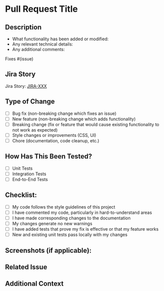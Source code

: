# Pull Request Title

## Description

<!-- Please include a summary of the change and what issue is fixed. Include the motivation and context of the PR. List any dependencies that are required for this change. -->

- What functionality has been added or modified:
- Any relevant technical details:
- Any additional comments:

Fixes #(issue)

## Jira Story

<!-- Add the Jira story number and link here. -->

Jira Story: [JIRA-XXX](https://your-jira-instance.atlassian.net/browse/JIRA-XXX)

## Type of Change

<!-- Check relevant options with "x" -->

- [ ] Bug fix (non-breaking change which fixes an issue)
- [ ] New feature (non-breaking change which adds functionality)
- [ ] Breaking change (fix or feature that would cause existing functionality to not work as expected)
- [ ] Style changes or improvements (CSS, UI)
- [ ] Chore (documentation, code cleanup, etc.)

## How Has This Been Tested?

<!-- Please describe the tests that you ran to verify your changes. Provide instructions so others can reproduce. -->

- [ ] Unit Tests
- [ ] Integration Tests
- [ ] End-to-End Tests

## Checklist:

<!-- Ensure each item is complete before submitting your PR -->

- [ ] My code follows the style guidelines of this project
- [ ] I have commented my code, particularly in hard-to-understand areas
- [ ] I have made corresponding changes to the documentation
- [ ] My changes generate no new warnings
- [ ] I have added tests that prove my fix is effective or that my feature works
- [ ] New and existing unit tests pass locally with my changes

## Screenshots (if applicable):

<!-- Add any relevant screenshots to help explain your changes. -->

## Related Issue

<!-- If your PR is related to any issue, link it here. -->

## Additional Context

<!-- Add any other context or information regarding this PR. -->
